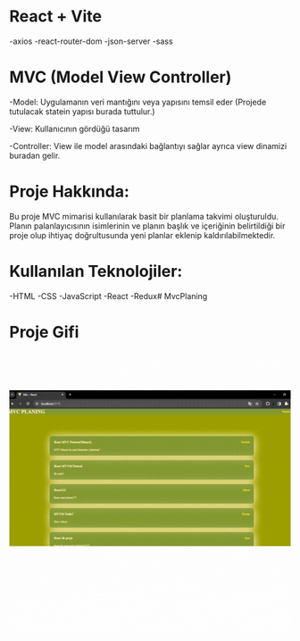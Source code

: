 # React + Vite

-axios
-react-router-dom
-json-server
-sass

# MVC (Model View Controller)

-Model: Uygulamanın veri mantığını veya yapısını temsil eder (Projede tutulacak statein yapısı burada tuttulur.)

-View: Kullanıcının gördüğü tasarım

-Controller: View ile model arasındaki bağlantıyı sağlar ayrıca view dinamizi buradan gelir.

# Proje Hakkında:
Bu proje MVC mimarisi kullanılarak basit bir planlama takvimi oluşturuldu. Planın palanlayıcısının isimlerinin ve planın başlık ve içeriğinin belirtildiği bir proje olup ihtiyaç doğrultusunda yeni planlar eklenip kaldırılabilmektedir.

# Kullanılan Teknolojiler:

-HTML
-CSS
-JavaScript
-React
-Redux# MvcPlaning

# Proje Gifi

<img src="./public/Mvc Planing.gif">